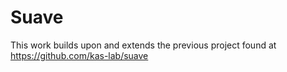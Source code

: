 # Suave
This work builds upon and extends the previous project found at https://github.com/kas-lab/suave
